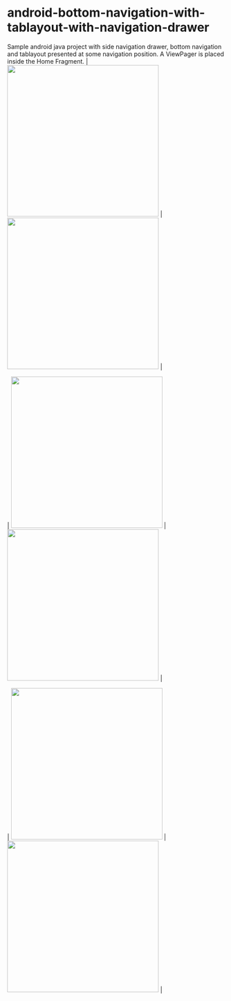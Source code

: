 # android-bottom-navigation-with-tablayout-with-navigation-drawer
Sample android java project with side navigation drawer, bottom navigation and tablayout presented at some navigation position. A ViewPager is placed inside the Home Fragment.
| <img src="https://github.com/radioacoustick/android-bottom-navigation-with-tablayout-with-navigation-drawer/blob/master/screenshots/Screenshot_20220113_191415.png" width="350"> | <img src="https://github.com/radioacoustick/android-bottom-navigation-with-tablayout-with-navigation-drawer/blob/master/screenshots/Screenshot_20220113_191536.png" width="350"> |

| <img src="https://github.com/radioacoustick/android-bottom-navigation-with-tablayout-with-navigation-drawer/blob/master/screenshots/Screenshot_20220113_191545.png" width="350"> | <img src="https://github.com/radioacoustick/android-bottom-navigation-with-tablayout-with-navigation-drawer/blob/master/screenshots/Screenshot_20220113_191550.png" width="350"> |

| <img src="https://github.com/radioacoustick/android-bottom-navigation-with-tablayout-with-navigation-drawer/blob/master/screenshots/Screenshot_20220113_191556.png" width="350"> | <img src="https://github.com/radioacoustick/android-bottom-navigation-with-tablayout-with-navigation-drawer/blob/master/screenshots/Screenshot_20220113_191622.png" width="350"> |
